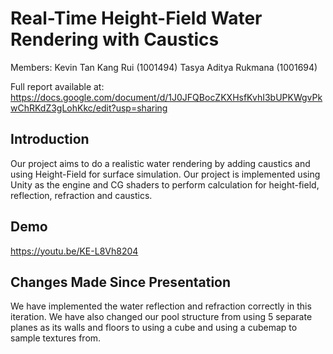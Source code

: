 # Real-Time Height-Field Water Rendering with Caustics

Members: Kevin Tan Kang Rui (1001494) Tasya Aditya Rukmana (1001694)

Full report available at: https://docs.google.com/document/d/1J0JFQBocZKXHsfKvhI3bUPKWgvPkwChRKdZ3gLohKkc/edit?usp=sharing

## Introduction

Our project aims to do a realistic water rendering by adding caustics and using Height-Field for surface simulation. Our project is implemented using Unity as the engine and CG shaders to perform calculation for height-field, reflection, refraction and caustics.

## Demo

https://youtu.be/KE-L8Vh8204

## Changes Made Since Presentation

We have implemented the water reflection and refraction correctly in this iteration. We have also changed our pool structure from using 5 separate planes as its walls and floors to using a cube and using a cubemap to sample textures from.
